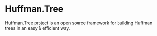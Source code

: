 # Huffman.Tree
Huffman.Tree project is an open source framework for building Huffman trees in an easy &amp; efficient way.